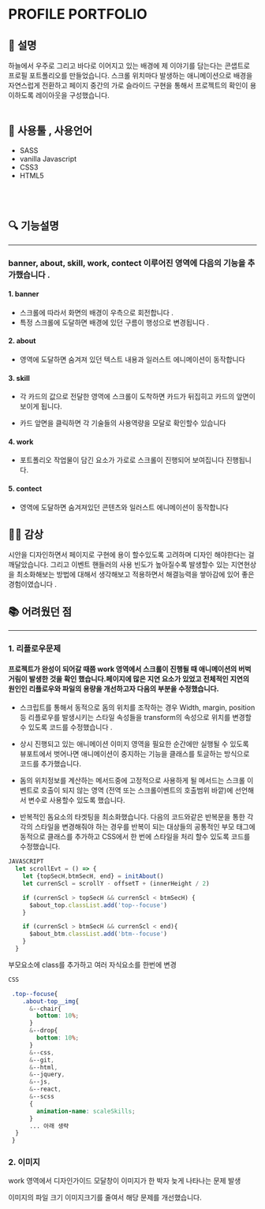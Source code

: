 <br>

#  **PROFILE PORTFOLIO**

## 📃 설명
하늘에서 우주로 그리고 바다로 이어지고 있는 배경에 제 이야기를 담는다는 콘샙트로
프로필 포트폴리오를 만들었습니다.
스크롤 위치마다 발생하는 애니메이션으로 배경을 자연스럽게 전환하고
페이지 중간의 가로 슬라이드 구현을 통해서 프로젝트의 확인이 용이하도록 레이아웃을 구성했습니다.
<br>
<br>


## 🔧 사용툴 , 사용언어
  - SASS
  - vanilla Javascript
  - CSS3 
  - HTML5
<br>
<br>


## 🔍 기능설명
***
### banner, about, skill, work, contect 이루어진 영역에 다음의 기능을 추가했습니다 .

#### 1. banner
 - 스크롤에 따라서 화면의 배경이 우측으로 회전합니다 .
 - 특정 스크롤에 도달하면 배경에 있던 구름이 
행성으로 변경됩니다 .

#### 2. about
 - 영역에 도달하면 숨겨져 있던 텍스트 내용과
일러스트 에니메이션이 동작합니다

#### 3. skill
 - 각 카드의 값으로 전달한 영역에 스크롤이
도착하면 카드가 뒤집히고 카드의 앞면이
보이게 됩니다.

 - 카드 앞면을 클릭하면
각 기술들의 사용역량을 모달로 확인할수 있습니다

#### 4. work
 - 포트폴리오 작업물이 담긴 요소가 가로로 스크롤이 진행되어 보여집니다 진행됩니다.

#### 5. contect 
- 영역에 도달하면 숨겨져있던 콘텐츠와
일러스트 에니메이션이 동작합니다

## 👩‍💻 감상
시안을 디자인하면서 페이지로 구현에 용이 할수있도록
고려하며 디자인 해야한다는 걸 깨달았습니다.
그리고 이벤트 핸들러의 사용 빈도가 높아질수록 발생할수 있는 지연현상을 
최소화해보는 방법에 대해서 생각해보고 적용하면서 해결능력을 쌓아감에 있어 좋은 경험이였습니다 . 


## 📚 어려웠던 점
***
### 1. 리플로우문제 
#### 프로젝트가 완성이 되어갈 때쯤 work 영역에서 스크롤이 진행될 때 애니메이션의 버벅거림이 발생한 것을 확인 했습니다.페이지에 많은 지연 요소가 있었고 전체적인 지연의 원인인 리플로우와 파일의 용량을 개선하고자 다음의 부분을 수정했습니다.


 - 스크립트를 통해서 동적으로 돔의 위치를 조작하는 경우 Width, margin, position 등 리플로우를 발생시키는 스타일 속성들을 
transform의 속성으로 위치를 변경할 수 있도록 코드를 수정했습니다 .


- 상시 진행되고 있는 애니메이션 이미지 영역을
필요한 순간에만 실행될 수 있도록
뷰포트에서 벗어나면 애니메이션이
중지하는 기능을 클래스를
토글하는 방식으로 코드를 추가했습니다.
 
- 돔의 위치정보를 계산하는 메서드중에 
고정적으로 사용하게 될 메서드는
스크롤 이벤트로 호출이 되지 않는 영역
(전역 또는 스크롤이벤트의 호출범위 바깥)에 선언해서 변수로 사용할수 있도록 했습니다.

- 반복적인 돔요소의 타겟팅을 최소화했습니다.
다음의 코드와같은 반복문을 통한
각각의 스타일을 변경해줘야 하는 경우를 
반복이 되는 대상들의 공통적인 부모 태그에
동적으로 클래스를 추가하고 CSS에서 한 번에
스타일을 처리 할수 있도록 코드를 수정했습니다.

```javascript
JAVASCRIPT
  let scrollEvt = () => {
    let {topSecH,btmSecH, end} = initAbout()
    let currenScl = scrollY - offsetT + (innerHeight / 2)

    if (currenScl > topSecH && currenScl < btmSecH) {
      $about_top.classList.add('top--focuse')
    }

    if (currenScl > btmSecH && currenScl < end){
      $about_btm.classList.add('btm--focuse')
    }
  }

```
부모요소에 class를 추가하고 여러 자식요소를 한번에 변경
``` CSS
CSS

 .top--focuse{
    .about-top__img{
      &--chair{
        bottom: 10%;
      }
      &--drop{
        bottom: 10%;
      }
      &--css,
      &--git,
      &--html,
      &--jquery,
      &--js,
      &--react,
      &--scss
      {
        animation-name: scaleSkills;
      }
      ... 아래 생략 
  }
 }
```


### 2. 이미지
work 영역에서 디자인가이드 모달창이 
이미지가 한 박자 늦게 나타나는 문제 발생

이미지의 파일 크기 이미지크기를 줄여서 
해당 문제를 개선했습니다.






